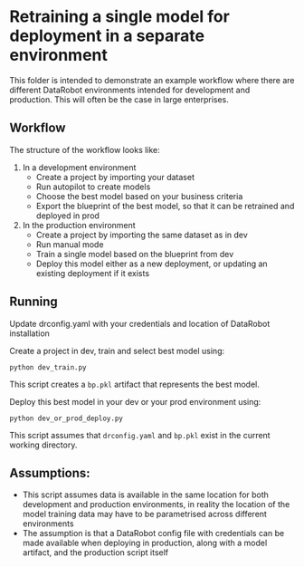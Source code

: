 # Retraining a single model for deployment in a separate environment

This folder is intended to demonstrate an example workflow where there are different DataRobot environments intended for development and production. This will often be the case in large enterprises.

## Workflow

The structure of the workflow looks like:

1. In a development environment
    * Create a project by importing your dataset
    * Run autopilot to create models
    * Choose the best model based on your business criteria
    * Export the blueprint of the best model, so that it can be retrained and deployed in prod
2. In the production environment
    * Create a project by importing the same dataset as in dev
    * Run manual mode
    * Train a single model based on the blueprint from dev
    * Deploy this model either as a new deployment, or updating an existing deployment if it exists

## Running

Update drconfig.yaml with your credentials and location of DataRobot installation

Create a project in dev, train and select best model using:

```{bash}
python dev_train.py
```

This script creates a `bp.pkl` artifact that represents the best model.

Deploy this best model in your dev or your prod environment using:

```{bash}
python dev_or_prod_deploy.py
```

This script assumes that `drconfig.yaml` and `bp.pkl` exist in the current working directory.

## Assumptions:

* This script assumes data is available in the same location for both development and production environments, in reality the location of the model training data may have to be parametrised across different environments
* The assumption is that a DataRobot config file with credentials can be made available when deploying in production, along with a model artifact, and the production script itself
